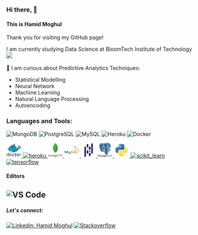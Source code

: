 ### Hi there, 👋 
#### This is Hamid Moghul 



Thank you for visiting my GitHub page!

I am currently studying Data Science at BloomTech Institute of Technology<img src="https://media.giphy.com/media/WUlplcMpOCEmTGBtBW/giphy.gif" width="30"> </h3>
<p align="left">
🤔 I am curious about Predictive Analytics Techniques: 
 
- Statistical Modelling
- Neural Network 
- Machine Learning
- Natural Language Processing
- Autoencoding

  
  

 <h3 align="left">Languages and Tools:</h3>
 
![MongoDB](https://img.shields.io/badge/-MongoDB-black?style=flat-square&logo=mongodb)
![PostgreSQL](https://img.shields.io/badge/-PostgreSQL-336791?style=flat-square)
![MySQL](https://img.shields.io/badge/-MySQL-black?style=flat-square&logo=mysql)
![Heroku](https://img.shields.io/badge/-Heroku-430098?style=flat-square&logo=heroku)
![Docker](https://img.shields.io/badge/-Docker-black?style=flat-square&logo=docker&)
<p align="left"> <a href="https://www.docker.com/" target="_blank" rel="noreferrer"> <img src="https://raw.githubusercontent.com/devicons/devicon/master/icons/docker/docker-original-wordmark.svg" alt="docker" width="40" height="40"/> </a> <a href="https://heroku.com" target="_blank" rel="noreferrer"> <img src="https://www.vectorlogo.zone/logos/heroku/heroku-icon.svg" alt="heroku" width="40" height="40"/> </a> <a href="https://www.mongodb.com/" target="_blank" rel="noreferrer"> <img src="https://raw.githubusercontent.com/devicons/devicon/master/icons/mongodb/mongodb-original-wordmark.svg" alt="mongodb" width="40" height="40"/> </a> <a href="https://www.mysql.com/" target="_blank" rel="noreferrer"> <img src="https://raw.githubusercontent.com/devicons/devicon/master/icons/mysql/mysql-original-wordmark.svg" alt="mysql" width="40" height="40"/> </a> <a href="https://pandas.pydata.org/" target="_blank" rel="noreferrer"> <img src="https://raw.githubusercontent.com/devicons/devicon/2ae2a900d2f041da66e950e4d48052658d850630/icons/pandas/pandas-original.svg" alt="pandas" width="40" height="40"/> </a> <a href="https://www.postgresql.org" target="_blank" rel="noreferrer"> <img src="https://raw.githubusercontent.com/devicons/devicon/master/icons/postgresql/postgresql-original-wordmark.svg" alt="postgresql" width="40" height="40"/> </a> <a href="https://www.python.org" target="_blank" rel="noreferrer"> <img src="https://raw.githubusercontent.com/devicons/devicon/master/icons/python/python-original.svg" alt="python" width="40" height="40"/> </a> <a href="https://scikit-learn.org/" target="_blank" rel="noreferrer"> <img src="https://upload.wikimedia.org/wikipedia/commons/0/05/Scikit_learn_logo_small.svg" alt="scikit_learn" width="40" height="40"/> </a> <a href="https://www.tensorflow.org" target="_blank" rel="noreferrer"> <img src="https://www.vectorlogo.zone/logos/tensorflow/tensorflow-icon.svg" alt="tensorflow" width="40" height="40"/> </a> </p>


 #### Editors
![VS Code](http://img.shields.io/badge/-VS%20Code-007ACC?style=flat-square&logo=visual-studio-code)
-------------------------------------------------------------
##### Let's connect: 
[![Linkedin: Hamid Moghul](https://img.shields.io/badge/-HamidMoghul-blue?style=flat-square&logo=Linkedin&logoColor=white&link=https://www.linkedin.com/in/HamidMoghul/)](https://www.linkedin.com/in/hamid-moghul-872665a5/)
[![Stackoverflow](https://github.com/Rishit-dagli/Rishit-dagli/blob/master/badges/stackoverflow.svg)](https://stackoverflow.com/users/19019271/zapa)

 
 

<!---
HamidMoghul/HamidMoghul is a ✨ special ✨ repository because its `README.md` (this file) appears on your GitHub profile.
You can click the Preview link to take a look at your changes.
--->

